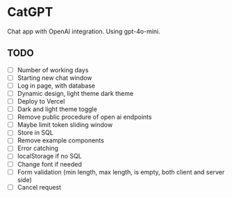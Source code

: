 # CatGPT

Chat app with OpenAI integration. Using gpt-4o-mini.

## TODO

- [ ] Number of working days
- [ ] Starting new chat window
- [ ] Log in page, with database
- [ ] Dynamic design, light theme dark theme
- [ ] Deploy to Vercel
- [ ] Dark and light theme toggle
- [ ] Remove public procedure of open ai endpoints
- [ ] Maybe limit token sliding window
- [ ] Store in SQL
- [ ] Remove example components
- [ ] Error catching
- [ ] localStorage if no SQL
- [ ] Change font if needed
- [ ] Form validation (min length, max length, is empty, both client and server
      side)
- [ ] Cancel request
